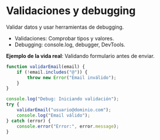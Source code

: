 # Validaciones y debugging

Validar datos y usar herramientas de debugging.

- Validaciones: Comprobar tipos y valores.
- Debugging: console.log, debugger, DevTools.

**Ejemplo de la vida real**: Validando formulario antes de enviar.

```javascript
function validarEmail(email) {
    if (!email.includes("@")) {
        throw new Error("Email inválido");
    }
}

console.log("Debug: Iniciando validación");
try {
    validarEmail("usuario@dominio.com");
    console.log("Email válido");
} catch (error) {
    console.error("Error:", error.message);
}
```